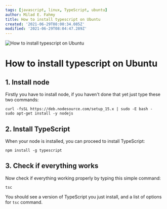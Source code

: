 ```yaml
---
tags: [javascript, linux, TypeScript, ubuntu]
author: Milad E. Fahmy
title: How to install typescript on Ubuntu
created: '2021-06-29T08:00:34.085Z'
modified: '2021-06-29T08:04:47.289Z'
---
```


![How to install typescript on Ubuntu](/images/How-to-install-typescript-on-Ubuntu-1.jpeg)
# How to install typescript on Ubuntu



## 1. Install node
Firstly you have to install node, if you haven't done that yet just type these two commands:

```shell
curl -fsSL https://deb.nodesource.com/setup_15.x | sudo -E bash -
sudo apt-get install -y nodejs
```

## 2. Install TypeScript
When your node is installed, you can proceed to install TypeScript:

```shell
npm install -g typescript
```

## 3. Check if everything works
Now check if everything working properly by typing this simple command:

```shell
tsc
```

You should see a version of TypeScript you just install, and a list of options for `tsc` command.
